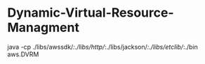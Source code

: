 # Dynamic-Virtual-Resource-Managment

java -cp ./libs/awssdk/*:./libs/http/*:./libs/jackson/*:./libs/etclib/*:./bin aws.DVRM
